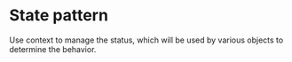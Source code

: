# State pattern

Use context to manage the status, which will be used by various objects to determine the behavior.